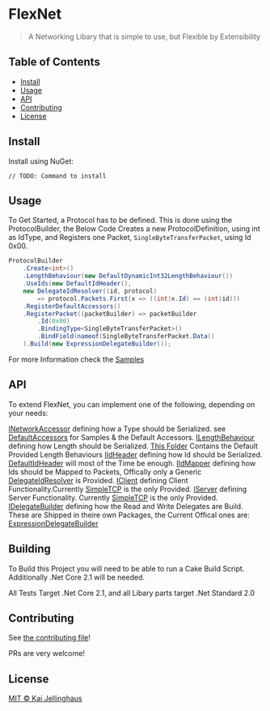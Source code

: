 

# FlexNet

> A Networking Libary that is simple to use, but Flexible by Extensibility

## Table of Contents

- [Install](#install)
- [Usage](#usage)
- [API](#api)
- [Contributing](#contributing)
- [License](#license)

## Install
Install using NuGet:

```
// TODO: Command to install
```

## Usage
To Get Started, a Protocol has to be defined.
This is done using the ProtocolBuilder, the Below Code Creates a new ProtocolDefinition, using int as IdType, and Registers one Packet, `SingleByteTransferPacket`, using Id 0x00.
```c#
ProtocolBuilder
    .Create<int>()
    .LengthBehaviour(new DefaultDynamicInt32LengthBehaviour())
    .UseIds(new DefaultIdHeader(), 
    new DelegateIdResolver((id, protocol) 
        => protocol.Packets.First(x => ((int)x.Id) == (int)id)))
    .RegisterDefaultAccessors()
    .RegisterPacket((packetBuilder) => packetBuilder
        .Id(0x00)
        .BindingType<SingleByteTransferPacket>()
        .BindField(nameof(SingleByteTransferPacket.Data))
    ).Build(new ExpressionDelegateBuilder());
```

For more Information check the [Samples](./Samples/)

## API
To extend FlexNet, you can implement one of the following, depending on your needs:

[INetworkAccessor](./FlexNet.Core/INetworkAccessor.cs) defining how a Type should be Serialized. see [DefaultAccessors](./FlexNet.Core.DefaultAccessors) for Samples & the Default Accessors.
[ILengthBehaviour](./FlexNet.Core/ILengthBehaviour.cs) defining how Length should be Serialized. [This Folder](./FlexNet.Core/LengthBehaviours) Contains the Default Provided Length Behaviours
[IIdHeader](./FlexNet.Core/IIdHeader.cs) defining how Id should be Serialized. [DefaultIdHeader](./FlexNet.Core/DefaultIdHeader.cs) will most of the Time be enough.
[IIdMapper](./FlexNet.Core/IIdMapper.cs) defining how Ids should be Mapped to Packets, Offically only a Generic [DelegateIdResolver](./FlexNet.Core/DelegateIdResolver.cs) is Provided.
[IClient](./FlexNet.Core/IClient.cs) defining Client Functionality.Currently [SimpleTCP](./Templates/SimpleTCP/TcpClient.cs) is the only Provided.
[IServer](./FlexNet.Core/IServer.cs) defining Server Functionality. Currently [SimpleTCP](./Templates/SimpleTCP/TcpServer.cs) is the only Provided.
[IDelegateBuilder](./FlexNet.Core/IDelegateBuilder.cs) defining how the Read and Write Delegates are Build. These are Shipped in theire own Packages, the Current Offical ones are:
    [ExpressionDelegateBuilder](./Builders/ExpressionDelegateBuilder)


## Building
To Build this Project you will need to be able to run a Cake Build Script.
Additionally .Net Core 2.1 will be needed.

All Tests Target .Net Core 2.1, and all Libary parts target .Net Standard 2.0

## Contributing

See [the contributing file](CONTRIBUTING.md)!

PRs are very welcome!

## License

[MIT © Kai Jellinghaus](./LICENSE)
